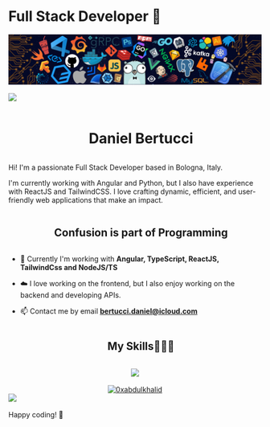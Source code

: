 # Full Stack Developer 🚀

![Github Banner](https://github.com/Jaydeep-Yadav/Jaydeep-Yadav/blob/main/banner.png)

<img src="https://user-images.githubusercontent.com/73097560/115834477-dbab4500-a447-11eb-908a-139a6edaec5c.gif">

<div id="user-content-toc" style="text-align: center;">
  <ul align="center">
    <summary><h1 style="display: inline-block">Daniel Bertucci</h1></summary>
  </ul>
</div>

Hi! I'm a passionate Full Stack Developer based in Bologna, Italy.

I'm currently working with Angular and Python, but I also have experience with ReactJS and TailwindCSS. I love crafting dynamic, efficient, and user-friendly web applications that make an impact.

<div id="user-content-toc" style="text-align: center;">
  <ul align="center">
    <summary><h2 style="display: inline-block">Confusion is part of Programming</h2></summary>
  </ul>
</div>

- 🔭 Currently I'm working with **Angular, TypeScript, ReactJS, TailwindCss and NodeJS/TS**

- ☁️ I love working on the frontend, but I also enjoy working on the backend and developing APIs.

- 📫 Contact me by email **bertucci.daniel@icloud.com**

<div id="user-content-toc" style="text-align: center;">
  <ul align="center">
    <summary><h2 style="display: inline-block">My Skills👨🏻‍💻</h2></summary>
  </ul>
</div>

<p align="center">
  <a href="https://skillicons.dev">
    <img src="https://skillicons.dev/icons?i=html,css,js,angular,react,nodejs,tailwind,bootstrap,python,kotlin,cpp,git,github,postman,mysql,postgres,linux,bash,androidstudio,vite,md,jquery,vscode,idea,autocad,ps,raspberrypi,replit,discord&perline=14" />
  </a>
</p>

<div align="center">

<a href="https://github.com/brt.dan/">
  <img src="https://github-readme-stats.vercel.app/api/top-langs/?username=brtdan&theme=dark&layout=compact" width="375"  alt="0xabdulkhalid"/>
  
</a>
</div>

<img src="https://user-images.githubusercontent.com/73097560/115834477-dbab4500-a447-11eb-908a-139a6edaec5c.gif">

Happy coding! 🌟
